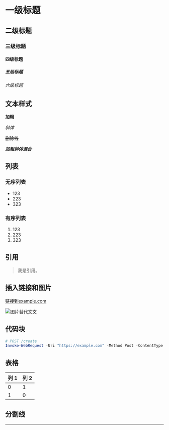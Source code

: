 
# 一级标题

## 二级标题

### 三级标题

#### 四级标题

##### 五级标题

###### 六级标题


## 文本样式

**加粗**

*斜体*

~~删除线~~

***加粗斜体混合***


## 列表

### 无序列表
- 123
- 223
- 323

### 有序列表
1. 123
2. 223
3. 323


## 引用

> 我是引用。


## 插入链接和图片

[链接到example.com](https://example.com/)

![图片替代文文](https://example.com/)


## 代码块

```PowerShell
# POST /create
Invoke-WebRequest -Uri "https://example.com" -Method Post -ContentType "application/json" -Body '{"example":"https://example.com"}'
```

## 表格

| 列 1 | 列 2 |
|------|------|
| 0 | 1 |
| 1 | 0 |


## 分割线

---
